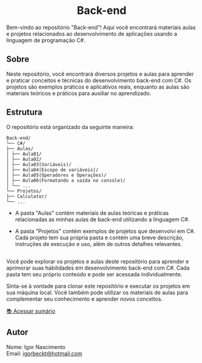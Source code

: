 <h1 align="center">Back-end</h1>

Bem-vindo ao repositório "Back-end"! Aqui você encontrará materiais aulas e projetos relacionados ao desenvolvimento de aplicações usando a linguagem de programação C#.

## Sobre

Neste repositório, você encontrará diversos projetos e aulas para aprender e praticar conceitos e técnicas do desenvolvimento back-end com C#. Os projetos são exemplos práticos e aplicativos reais, enquanto as aulas são materiais teóricos e práticos para auxiliar no aprendizado.

## Estrutura

O repositório está organizado da seguinte maneira:

```
Back-end/
└── C#/
├── Aulas/
│ ├── Aula01/
│ ├── Aula02/
│ ├── Aula03(Variáveis)/
│ ├── Aula04(Escopo de variáveis)/
│ ├── Aula05(Operadores e Operações)/
│ ├── Aula06(Formatando a saída no console)/
│ └── ...
└── Projetos/
├── Calculator/
└── ...
 ```

- A pasta "Aulas" contém materiais de aulas teóricas e práticas relacionadas as minhas aulas de back-end utilizando a linguagem C#. 
  
- A pasta "Projetos" contém exemplos de projetos que desenvolvi em C#. Cada projeto tem sua própria pasta e contém uma breve descrição, instruções de execução e uso, além de outros detalhes relevantes.


##

Você pode explorar os projetos e aulas deste repositório para aprender e aprimorar suas habilidades em desenvolvimento back-end com C#. Cada pasta tem seu próprio conteúdo e pode ser acessada individualmente.

Sinta-se à vontade para clonar este repositório e executar os projetos em sua máquina local. Você também pode utilizar os materiais de aulas para complementar seu conhecimento e aprender novos conceitos.

[📚 Acessar sumário](https://github.com/igorbeckt/Back-end/tree/main/C%23)

## Autor

Nome: Igor Nascimento                                                                                                                           
Email: igorbeckt@hotmail.com
